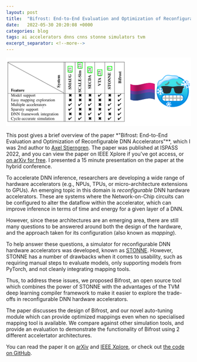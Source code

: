 ```yaml
---
layout: post
title:  "Bifrost: End-to-End Evaluation and Optimization of Reconfigurable DNN Accelerators"
date:   2022-05-30 20:20:08 +0000
categories: blog
tags: ai accelerators dnns cnns stonne simulators tvm
excerpt_separator: <!--more-->
---
```

![Header image](/assets/images/bifrost.png)

This post gives a brief overview of the paper *"Bifrost: End-to-End Evaluation and Optimization of Reconfigurable DNN Accelerators"**, which I was 2nd author to [Axel Stjerngren](https://github.com/stjerngren).
The paper was published at ISPASS 2022, and you can view the paper on IEEE Xplore if you've got access, or [on arXiv for free](https://arxiv.org/abs/2204.12418).
I presented a 15 minute presentation on the paper at the hybrid conference.

<!--more-->

To accelerate DNN inference, researchers are developing a wide range of hardware accelerators (e.g., NPUs, TPUs, or micro-architecture extensions to GPUs).
An emerging topic in this domain is _reconfigurable_ DNN hardware accelerators.
These are systems where the Network-on-Chip circuits can be configured to alter the dataflow within the accelerator, which can improve inference in terms of time and energy for a given layer of a DNN.

However, since these architectures are an emerging area, there are still many questions to be answered around both the design of the hardware, and the approach taken for its configuration (also known as *mapping*).

To help answer these questions, a simulator for reconfigurable DNN hardware accelerators was developed, known as [STONNE](https://github.com/stonne-simulator/stonne).
However, STONNE has a number of drawbacks when it comes to usability, such as requiring manual steps to evaluate models, only supporting models from PyTorch, and not cleanly integrating mapping tools.

Thus, to address these issues, we proposed Bifrost, an open source tool which combines the power of STONNE with the advantages of the TVM deep learning compiler framework to make it easier to explore the trade-offs in reconfigurable DNN hardware accelerators.

The paper discusses the design of Bifrost, and our novel auto-tuning module which can provide optimized mappings even when no specialised mapping tool is available.
We compare against other simulation tools, and provide an evaluation to demonstrate the functionality of Bifrost using 2 different accelertator architectures.

You can read the paper it on [arXiv](https://arxiv.org/abs/2204.12418) and [IEEE Xplore](https://ieeexplore.ieee.org/document/9804659/), or check out [the code on GitHub](https://github.com/gicLAB/bifrost).
